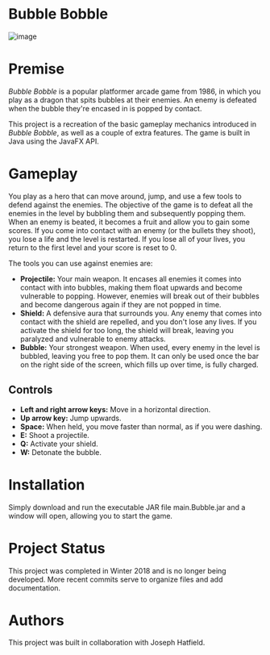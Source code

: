 # Bubble Bobble
![image](https://user-images.githubusercontent.com/42819832/121788337-77307a80-cb9a-11eb-9c9d-04b9782dcf0a.png)
# Premise
_Bubble Bobble_ is a popular platformer arcade game from 1986, in which you play as a dragon that spits bubbles at their enemies. An enemy is defeated when the bubble they're encased in is popped by contact.

This project is a recreation of the basic gameplay mechanics introduced in _Bubble Bobble_, as well as a couple of extra features. The game is built in Java using the JavaFX API.

# Gameplay
You play as a hero that can move around, jump, and use a few tools to defend against the enemies. The objective of the game is to defeat all the enemies in the level by bubbling them and subsequently popping them. When an enemy is beated, it becomes a fruit and allow you to gain some scores. If you come into contact with an enemy (or the bullets they shoot), you lose a life and the level is restarted. If you lose all of your lives, you return to the first level and your score is reset to 0.

The tools you can use against enemies are:
- **Projectile:** Your main weapon. It encases all enemies it comes into contact with into bubbles, making them float upwards and become vulnerable to popping. However, enemies will break out of their bubbles and become dangerous again if they are not popped in time.
- **Shield:** A defensive aura that surrounds you. Any enemy that comes into contact with the shield are repelled, and you don't lose any lives. If you activate the shield for too long, the shield will break, leaving you paralyzed and vulnerable to enemy attacks.
- **Bubble:** Your strongest weapon. When used, every enemy in the level is bubbled, leaving you free to pop them. It can only be used once the bar on the right side of the screen, which fills up over time, is fully charged.
## Controls
- **Left and right arrow keys:** Move in a horizontal direction.
- **Up arrow key:** Jump upwards.
- **Space:** When held, you move faster than normal, as if you were dashing.
- **E:** Shoot a projectile.
- **Q:** Activate your shield.
- **W:** Detonate the bubble.
# Installation
Simply download and run the executable JAR file main.Bubble.jar and a window will open, allowing you to start the game.
# Project Status
This project was completed in Winter 2018 and is no longer being developed. More recent commits serve to organize files and add documentation.

# Authors
This project was built in collaboration with Joseph Hatfield.
